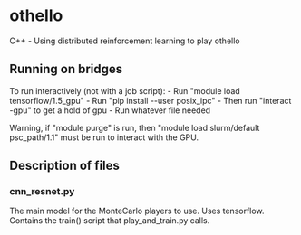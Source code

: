 # othello
C++ - Using distributed reinforcement learning to play othello

## Running on bridges

To run interactively (not with a job script):
	- Run "module load tensorflow/1.5_gpu"
	- Run "pip install --user posix_ipc"
	- Then run "interact -gpu" to get a hold of gpu
	- Run whatever file needed

Warning, if "module purge" is run, then "module load slurm/default psc_path/1.1" must be run to interact with the GPU.

## Description of files

### cnn_resnet.py
The main model for the MonteCarlo players to use. Uses tensorflow. Contains the train() script that play_and_train.py calls.